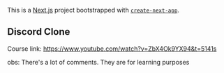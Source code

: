 This is a [Next.js](https://nextjs.org/) project bootstrapped with [`create-next-app`](https://github.com/vercel/next.js/tree/canary/packages/create-next-app).

## Discord Clone

Course link: https://www.youtube.com/watch?v=ZbX4Ok9YX94&t=5141s

obs: There's a lot of comments. They are for learning purposes
